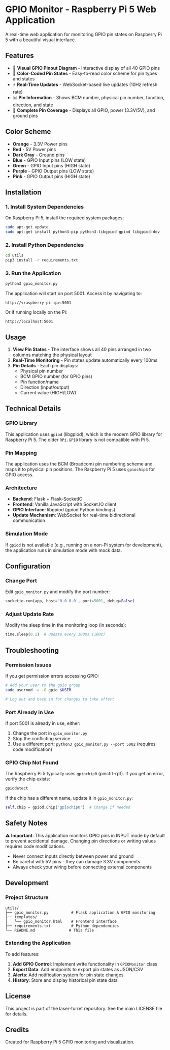 # GPIO Monitor - Raspberry Pi 5 Web Application

A real-time web application for monitoring GPIO pin states on Raspberry Pi 5 with a beautiful visual interface.

## Features

- 🎨 **Visual GPIO Pinout Diagram** - Interactive display of all 40 GPIO pins
- 🔴 **Color-Coded Pin States** - Easy-to-read color scheme for pin types and states
- ⚡ **Real-Time Updates** - WebSocket-based live updates (10Hz refresh rate)
- 📊 **Pin Information** - Shows BCM number, physical pin number, function, direction, and state
- 🔌 **Complete Pin Coverage** - Displays all GPIO, power (3.3V/5V), and ground pins

## Color Scheme

- **Orange** - 3.3V Power pins
- **Red** - 5V Power pins
- **Dark Gray** - Ground pins
- **Blue** - GPIO Input pins (LOW state)
- **Green** - GPIO Input pins (HIGH state)
- **Purple** - GPIO Output pins (LOW state)
- **Pink** - GPIO Output pins (HIGH state)

## Installation

### 1. Install System Dependencies

On Raspberry Pi 5, install the required system packages:

```bash
sudo apt-get update
sudo apt-get install python3-pip python3-libgpiod gpiod libgpiod-dev
```

### 2. Install Python Dependencies

```bash
cd utils
pip3 install -r requirements.txt
```

### 3. Run the Application

```bash
python3 gpio_monitor.py
```

The application will start on port 5001. Access it by navigating to:
```
http://<raspberry-pi-ip>:5001
```

Or if running locally on the Pi:
```
http://localhost:5001
```

## Usage

1. **View Pin States** - The interface shows all 40 pins arranged in two columns matching the physical layout
2. **Real-Time Monitoring** - Pin states update automatically every 100ms
3. **Pin Details** - Each pin displays:
   - Physical pin number
   - BCM GPIO number (for GPIO pins)
   - Pin function/name
   - Direction (input/output)
   - Current value (HIGH/LOW)

## Technical Details

### GPIO Library

This application uses `gpiod` (libgpiod), which is the modern GPIO library for Raspberry Pi 5. The older `RPi.GPIO` library is not compatible with Pi 5.

### Pin Mapping

The application uses the BCM (Broadcom) pin numbering scheme and maps it to physical pin positions. The Raspberry Pi 5 uses `gpiochip4` for GPIO access.

### Architecture

- **Backend**: Flask + Flask-SocketIO
- **Frontend**: Vanilla JavaScript with Socket.IO client
- **GPIO Interface**: libgpiod (gpiod Python bindings)
- **Update Mechanism**: WebSocket for real-time bidirectional communication

### Simulation Mode

If `gpiod` is not available (e.g., running on a non-Pi system for development), the application runs in simulation mode with mock data.

## Configuration

### Change Port

Edit `gpio_monitor.py` and modify the port number:

```python
socketio.run(app, host='0.0.0.0', port=5001, debug=False)
```

### Adjust Update Rate

Modify the sleep time in the monitoring loop (in seconds):

```python
time.sleep(0.1)  # Update every 100ms (10Hz)
```

## Troubleshooting

### Permission Issues

If you get permission errors accessing GPIO:

```bash
# Add your user to the gpio group
sudo usermod -a -G gpio $USER

# Log out and back in for changes to take effect
```

### Port Already in Use

If port 5001 is already in use, either:
1. Change the port in `gpio_monitor.py`
2. Stop the conflicting service
3. Use a different port: `python3 gpio_monitor.py --port 5002` (requires code modification)

### GPIO Chip Not Found

The Raspberry Pi 5 typically uses `gpiochip0` (pinctrl-rp1). If you get an error, verify the chip exists:

```bash
gpiodetect
```

If the chip has a different name, update it in `gpio_monitor.py`:

```python
self.chip = gpiod.Chip('gpiochip0')  # Change if needed
```

## Safety Notes

⚠️ **Important**: This application monitors GPIO pins in INPUT mode by default to prevent accidental damage. Changing pin directions or writing values requires code modifications.

- Never connect inputs directly between power and ground
- Be careful with 5V pins - they can damage 3.3V components
- Always check your wiring before connecting external components

## Development

### Project Structure

```
utils/
├── gpio_monitor.py          # Flask application & GPIO monitoring
├── templates/
│   └── gpio_monitor.html    # Frontend interface
├── requirements.txt         # Python dependencies
└── README.md               # This file
```

### Extending the Application

To add features:

1. **Add GPIO Control**: Implement write functionality in `GPIOMonitor` class
2. **Export Data**: Add endpoints to export pin states as JSON/CSV
3. **Alerts**: Add notification system for pin state changes
4. **History**: Store and display historical pin state data

## License

This project is part of the laser-turret repository. See the main LICENSE file for details.

## Credits

Created for Raspberry Pi 5 GPIO monitoring and visualization.
